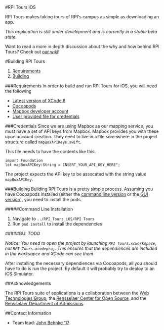 #RPI Tours iOS

RPI Tours makes taking tours of RPI's campus as simple as downloading an app.

*This application is still under development and is currently in a stable beta state.*

Want to read a more in depth discussion about the why and how behind RPI Tours? Check out [our wiki]()!
	
#Building RPI Tours
1. [Requirements](#Requirements)
2. [Building](#Building)


###Requirements
In order to build and run RPI Tours for iOS, you will need the following

* [Latest version of XCode 8](https://developer.apple.com/xcode/)
* [Cocoapods](https://cocoapods.org)
* [Mapbox developer account](https://www.mapbox.com)
* [User provided file for credentials](#Credentials)

###Credentials
Since we are using Mapbox as our mapping service, you must have a set of API keys from Mapbox. Mapbox provides you with these upon account creation. They need to live in a file somewhere in the project structure called `mapBoxAPIKeys.swift`.

This file needs to have the contents like this.

    import Foundation
    let mapBoxAPIKey:String = INSERT_YOUR_API_KEY_HERE";
The project expects the API key to be assocated with the string value `mapBoxAPIKey`.

###Building
Building RPI Tours is a pretty simple process. Assuming you have Cocoapods installed (either the [command line version](#Command-Line-Installation) or the [GUI version](#GUI)), you need to install the pods.

#####Command Line Installation
1. Navigate to `../RPI_Tours_iOS/RPI Tours` 
2. Run `pod install` to install the dependencies

#####GUI
*TODO*

*Notice: You need to open the project by launching `RPI Tours.xcworkspace`, not `RPI Tours.xcodeproj`. This ensures that the dependiences are included in the worksapce and XCode can see them*

After installing the necessary dependiences via Cocoapods, all you should have to do is run the project. By default it will probably try to deploy to an iOS Simulator.


##Acknowledgements

The RPI Tours suite of applications is a collaboration between the [Web Technologies Group](http://www.rpiwtg.com/), the [Rensselaer Center for Open Source](http://rcos.io/), and the [Rensselaer Department of Admissions](http://admissions.rpi.edu/).

##Contact Information

* Team lead: [John Behnke ’17](behnkj@rpi.edu)

